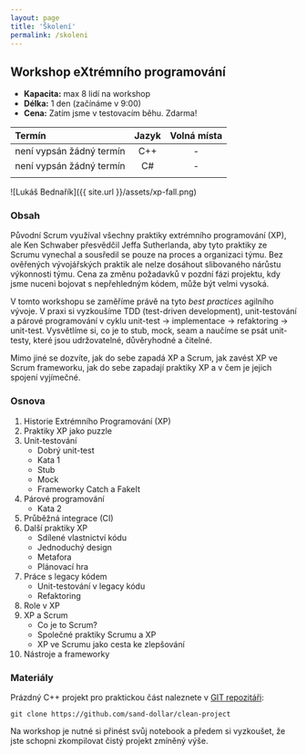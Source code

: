 ```yaml
---
layout: page
title: 'Školení'
permalink: /skoleni
---
```


## Workshop eXtrémního programování

- **Kapacita:** max 8 lidí na workshop
- **Délka:** 1 den (začínáme v 9:00)
- **Cena:** Zatím jsme v testovacím běhu. Zdarma!

| Termín                   | Jazyk | Volná místa |
|:------------------------ |:-----:|:-----------:|
| není vypsán žádný termín | C++   | -   |
| není vypsán žádný termín | C#    | -   |
|                          |       |     |

![Lukáš Bednařík]({{ site.url }}/assets/xp-fall.png)

### Obsah

Původní Scrum využíval všechny praktiky extrémního programování (XP),
ale Ken Schwaber přesvědčil Jeffa Sutherlanda, aby tyto praktiky ze Scrumu vynechal
a sousředil se pouze na proces a organizaci týmu.
Bez ověřených vývojářských praktik ale nelze dosáhout
slibovaného nárůstu výkonnosti týmu. Cena za změnu
požadavků v pozdní fázi projektu, kdy jsme nuceni bojovat s nepřehledným kódem,
může být velmi vysoká.

V tomto workshopu se zaměříme právě na tyto *best practices* agilního vývoje.
V praxi si vyzkoušíme TDD (test-driven development), unit-testování a párové programování
v cyklu unit-test &rarr; implementace &rarr; refaktoring &rarr; unit-test. Vysvětlíme si,
co je to stub, mock, seam a naučíme se psát unit-testy, které jsou udržovatelné,
důvěryhodné a čitelné.

Mimo jiné se dozvíte, jak do sebe zapadá XP a Scrum, jak zavést XP ve Scrum frameworku,
jak do sebe zapadají praktiky XP a v čem je jejich spojení vyjímečné.

### Osnova

1. Historie Extrémního Programování (XP)
1. Praktiky XP jako puzzle
1. Unit-testování
     - Dobrý unit-test
     - Kata 1
     - Stub
     - Mock
     - Frameworky Catch a FakeIt
1. Párové programování
   - Kata 2
1. Průběžná integrace (CI)
1. Další praktiky XP
   - Sdílené vlastnictví kódu
   - Jednoduchý design
   - Metafora
   - Plánovací hra
1. Práce s legacy kódem
   - Unit-testování v legacy kódu
   - Refaktoring
1. Role v XP
1. XP a Scrum
   - Co je to Scrum?
   - Společné praktiky Scrumu a XP
   - XP ve Scrumu jako cesta ke zlepšování
1. Nástroje a frameworky

### Materiály

Prázdný C++ projekt pro praktickou část naleznete v [GIT repozitáři](https://github.com/sand-dollar/clean-project):

```
git clone https://github.com/sand-dollar/clean-project
```

Na workshop je nutné si přinést svůj notebook a předem si vyzkoušet, že jste schopni zkompilovat čistý projekt
zmíněný výše.

[//]: # (Příprava na Professional Scrum Master certifikaci)
[//]: # (Design patterns)
[//]: # (Firemní kultury)

